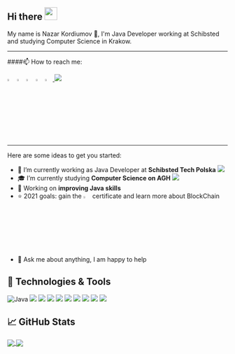 ## Hi there <img src="https://media.giphy.com/media/hvRJCLFzcasrR4ia7z/giphy.gif" width="29px">

My name is Nazar Kordiumov  🚀, I'm Java Developer working at Schibsted and studying Computer Science in Krakow.  

---
 ####📫 How to reach me:

[<img src="https://img.icons8.com/color/48/000000/linkedin.png" width="3.5%"/>](https://www.linkedin.com/in/nazkord/)
[<img src="https://img.icons8.com/color/48/000000/facebook-circled--v5.png" width="3.5%"/>](https://www.facebook.com/nazkordd/)
[<img src="https://img.icons8.com/fluent/48/000000/instagram-new.png" width="3.5%"/>](https://www.instagram.com/nazarsx/)
[<img src="https://img.icons8.com/plasticine/50/000000/discord-logo.png" width="3.5%"/>](https://discord.gg/nazkord)
<a href="mailto:nazkord@gmail.com"> <img src="https://img.icons8.com/fluent/48/000000/gmail.png" width="3.5%"/> </a>
![](https://visitor-badge.glitch.me/badge?page_id=nazkord.nazkord)

---

Here are some ideas to get you started:

- 🔭 I’m currently working as Java Developer at **Schibsted Tech Polska** [<img src="https://raw.githubusercontent.com/nazkord/nazkord/blob/main/schibsted_logo.png"/>](https://www.schibsted.pl/)
- 🎓 I’m currently studying **Computer Science on AGH** <img src="https://raw.githubusercontent.com/nazkord/nazkord/blob/main/agh_logo.png">
- 🌱 Working on **improving Java skills**
- ⭐ 2021 goals: gain the <img src="https://img.icons8.com/color/48/000000/amazon-web-services.png" width="3.5%"/> certificate and learn more about BlockChain 
- 💬 Ask me about anything, I am happy to help

🔧 Technologies & Tools
---
![Java](https://img.shields.io/badge/-Java-orange?style=flat&logo=java)
![](https://img.shields.io/badge/OS-Linux-informational?style=flat&logo=linux)
![](https://img.shields.io/badge/OS-Linux-informational?style=flat&logo=linux&logoColor=white&color=2bbc8a)
![](https://img.shields.io/badge/Editor-IntelliJ_IDEA-informational?style=flat&logo=intellij-idea&logoColor=white&color=2bbc8a)
![](https://img.shields.io/badge/Code-Java-informational?style=flat&logo=Java&logoColor=white&color=2bbc8a)
![](https://img.shields.io/badge/Shell-Bash-informational?style=flat&logo=gnu-bash&logoColor=white&color=2bbc8a)
![](https://img.shields.io/badge/Tools-MySQL-informational?style=flat&logo=mysql&logoColor=white&color=2bbc8a)
![](https://img.shields.io/badge/Tools-Docker-informational?style=flat&logo=docker&logoColor=white&color=2bbc8a)
![](https://img.shields.io/badge/Tools-Git-informational?style=flat&logo=git&logoColor=white&color=2bbc8a)
![](https://img.shields.io/badge/Cloud-AWS-informational?style=flat&logo=amazon&logoColor=white&color=2bbc8a)


📈 GitHub Stats
---

<a href="https://github.com/anuraghazra/github-readme-stats">
  <img align="center" src="https://github-readme-stats.vercel.app/api?username=nazkord&count_private=true&show_icons=true&theme=dark" />
</a>
<a href="https://github.com/anuraghazra/convoychat">
  <img align="center" src="https://github-readme-stats.vercel.app/api/top-langs/?username=nazkord&layout=compact&theme=dark" />
</a>
